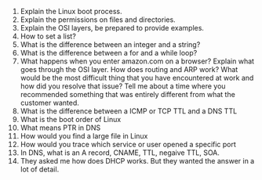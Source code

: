1. Explain the Linux boot process.
2. Explain the permissions on files and directories.
3. Explain the OSI layers, be prepared to provide examples.
4. How to set a list?
5. What is the difference between an integer and a string?
6. What is the difference between a for and a while loop?
7. What happens when you enter amazon.com on a browser? Explain what goes through the OSI layer. How does routing and ARP work? What would be the most difficult thing that you have encountered at work and how did you resolve that issue? Tell me about a time where you recommended something that was entirely different from what the customer wanted.   
8. What is the difference between a ICMP or TCP TTL and a DNS  TTL
9. What is the boot order of Linux
10. What means PTR in DNS
11. How would you find a large file in Linux
12. How would you trace which service or user opened a specific port   
13. In DNS, what is an A record, CNAME, TTL, negaive TTL, SOA.   
14. They asked me how does DHCP works. But they wanted the answer in a lot of detail.  
